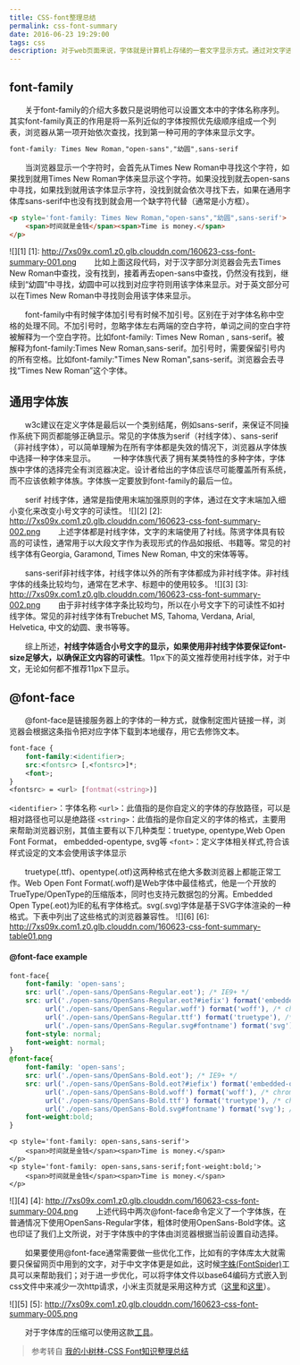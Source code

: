 ```yaml
---
title: CSS-font整理总结
permalink: css-font-summary
date: 2016-06-23 19:29:00
tags: css
description: 对于web页面来说，字体就是计算机上存储的一套文字显示方式。通过对文字进行一些特殊处理（比如末端加强）来提高不同环境中文字的可读性。
---
```


## font-family
&emsp;&emsp;关于font-family的介绍大多数只是说明他可以设置文本中的字体名称序列。其实font-family真正的作用是将一系列近似的字体按照优先级顺序组成一个列表，浏览器从第一项开始依次查找，找到第一种可用的字体来显示文字。
``` css
font-family: Times New Roman,"open-sans","幼圆",sans-serif
```
&emsp;&emsp;当浏览器显示一个字符时，会首先从Times New Roman中寻找这个字符，如果找到就用Times New Roman字体来显示这个字符。如果没找到就去open-sans中寻找，如果找到就用该字体显示字符，没找到就会依次寻找下去，如果在通用字体库sans-serif中也没有找到就会用一个缺字符代替（通常是小方框）。
``` html
<p style='font-family: Times New Roman,"open-sans","幼圆",sans-serif'>
    <span>时间就是金钱</span><span>Time is money.</span>
</p>
```
![][1]
[1]: http://7xs09x.com1.z0.glb.clouddn.com/160623-css-font-summary-001.png
&emsp;&emsp;比如上面这段代码，对于汉字部分浏览器会先去Times New Roman中查找，没有找到，接着再去open-sans中查找，仍然没有找到，继续到“幼圆”中寻找，幼圆中可以找到对应字符则用该字体来显示。对于英文部分可以在Times New Roman中寻找则会用该字体来显示。

&emsp;&emsp;font-family中有时候字体加引号有时候不加引号。区别在于对字体名称中空格的处理不同。不加引号时，忽略字体左右两端的空白字符，单词之间的空白字符被解释为一个空白字符。比如font-family:   Times   New   Roman   , sans-serif。被解释为font-family:Times New Roman,sans-serif。加引号时，需要保留引号内的所有空格。比如font-family:"Times    New Roman",sans-serif。浏览器会去寻找“Times   New Roman”这个字体。

## 通用字体族
&emsp;&emsp;w3c建议在定义字体是最后以一个类别结尾，例如sans-serif，来保证不同操作系统下网页都能够正确显示。常见的字体族为serif（衬线字体）、sans-serif（非衬线字体），可以简单理解为在所有字体都是失效的情况下，浏览器从字体族中选择一种字体来显示。
&emsp;&emsp;一种字体族代表了拥有某类特性的多种字体，字体族中字体的选择完全有浏览器决定。设计者给出的字体应该尽可能覆盖所有系统，而不应该依赖字体族。字体族一定要放到font-family的最后一位。

&emsp;&emsp;serif 衬线字体，通常是指使用末端加强原则的字体，通过在文字末端加入细小变化来改变小号文字的可读性。
![][2]
[2]: http://7xs09x.com1.z0.glb.clouddn.com/160623-css-font-summary-002.png
&emsp;&emsp;上述字体都是衬线字体，文字的末端使用了衬线。陈贤字体具有较高的可读性，通常用于以大段文字作为表现形式的作品如报纸、书籍等。常见的衬线字体有Georgia, Garamond, Times New Roman, 中文的宋体等等。

&emsp;&emsp;sans-serif非衬线字体，衬线字体以外的所有字体都成为非衬线字体。非衬线字体的线条比较均匀，通常在艺术字、标题中的使用较多。
![][3]
[3]: http://7xs09x.com1.z0.glb.clouddn.com/160623-css-font-summary-002.png
&emsp;&emsp;由于非衬线字体字条比较均匀，所以在小号文字下的可读性不如衬线字体。常见的非衬线字体有Trebuchet MS, Tahoma, Verdana, Arial, Helvetica, 中文的幼圆、隶书等等。

&emsp;&emsp;综上所述，**衬线字体适合小号文字的显示，如果使用非衬线字体要保证font-size足够大，以确保正文内容的可读性**。11px下的英文推荐使用衬线字体，对于中文，无论如何都不推荐11px下显示。

## @font-face
&emsp;&emsp;@font-face是链接服务器上的字体的一种方式，就像制定图片链接一样，浏览器会根据这条指令把对应字体下载到本地缓存，用它去修饰文本。
``` css
font-face {
    font-family:<identifier>; 
    src:<fontsrc> [,<fontsrc>]*;
    <font>;
}
<fontsrc> = <url> [fontmat(<string>)]
```
`<identifier>`：字体名称
`<url>`：此值指的是你自定义的字体的存放路径，可以是相对路径也可以是绝路径
`<string>`：此值指的是你自定义的字体的格式，主要用来帮助浏览器识别，其值主要有以下几种类型：truetype, opentype,Web Open Font Format， embedded-opentype, svg等
`<font>`：定义字体相关样式,符合该样式设定的文本会使用该字体显示

&emsp;&emsp;truetype(.ttf)、opentype(.otf)这两种格式在绝大多数浏览器上都能正常工作。Web Open Font Format(.woff)是Web字体中最佳格式，他是一个开放的TrueType/OpenType的压缩版本，同时也支持元数据包的分离。Embedded Open Type(.eot)为IE的私有字体格式。svg(.svg)字体是基于SVG字体渲染的一种格式。下表中列出了这些格式的浏览器兼容性。
![][6]
[6]: http://7xs09x.com1.z0.glb.clouddn.com/160623-css-font-summary-table01.png

#### @font-face example
```css
font-face{
    font-family: 'open-sans';
    src: url('./open-sans/OpenSans-Regular.eot'); /* IE9+ */
    src: url('./open-sans/OpenSans-Regular.eot?#iefix') format('embedded-opentype'), /* IE6-IE8 */
         url('./open-sans/OpenSans-Regular.woff') format('woff'), /* chrome、firefox */
         url('./open-sans/OpenSans-Regular.ttf') format('truetype'), /* chrome、firefox、opera、Safari, Android, iOS 4.2+*/
         url('./open-sans/OpenSans-Regular.svg#fontname') format('svg'); /* iOS 4.1- */
    font-style: normal;
    font-weight: normal;
}
@font-face{
    font-family: 'open-sans';
    src: url('./open-sans/OpenSans-Bold.eot'); /* IE9+ */
    src: url('./open-sans/OpenSans-Bold.eot?#iefix') format('embedded-opentype'), /* IE6-IE8 */
         url('./open-sans/OpenSans-Bold.woff') format('woff'), /* chrome、firefox */
         url('./open-sans/OpenSans-Bold.ttf') format('truetype'), /* chrome、firefox、opera、Safari, Android, iOS 4.2+*/
         url('./open-sans/OpenSans-Bold.svg#fontname') format('svg'); /* iOS 4.1- */
    font-weight:bold;
}
```

```
<p style='font-family: open-sans,sans-serif'>
    <span>时间就是金钱</span><span>Time is money.</span>
</p>
<p style='font-family: open-sans,sans-serif;font-weight:bold;'>
    <span>时间就是金钱</span><span>Time is money.</span>
</p>
```
![][4]
[4]: http://7xs09x.com1.z0.glb.clouddn.com/160623-css-font-summary-004.png
&emsp;&emsp;上述代码中两次@font-face命令定义了一个字体族，在普通情况下使用OpenSans-Regular字体，粗体时使用OpenSans-Bold字体。这也印证了我们上文所说，对于字体族中的字体由浏览器根据当前设置自动选择。

&emsp;&emsp;如果要使用@font-face通常需要做一些优化工作，比如有的字体库太大就需要只保留网页中用到的文字，对于中文字体更是如此，这时候[字蛛(FontSpider)](http://font-spider.org/)工具可以来帮助我们；对于进一步优化，可以将字体文件以base64编码方式嵌入到css文件中来减少一次http请求，小米主页就是采用这种方式（[这里](http://www.mi.com/minote/)和[这里](http://www.mi.com/css/webfont/product-minote-overall.min.css)）。

![][5]
[5]: http://7xs09x.com1.z0.glb.clouddn.com/160623-css-font-summary-005.png

&emsp;&emsp;对于字体库的压缩可以使用这款[工具](https://www.fontsquirrel.com/tools/webfont-generator)。


>参考转自 [我的小树林-CSS Font知识整理总结](http://www.cnblogs.com/dojo-lzz/p/4375347.html)


